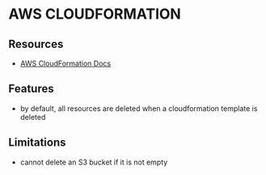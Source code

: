 # AWS CLOUDFORMATION

## Resources

- [AWS CloudFormation Docs](https://docs.aws.amazon.com/AWSCloudFormation/latest/UserGuide/Welcome.html)

## Features

- by default, all resources are deleted when a cloudformation template is deleted

## Limitations

- cannot delete an S3 bucket if it is not empty
